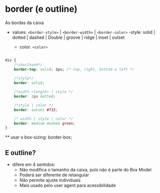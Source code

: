 # border (e outline)

As bordas da caixa

- values: `<border-style>` | `<border-width>` | `<border-color>`
    -style: solid | dotted | dashed | Double | groove | ridge | inset | outset
    
    - color: `<color>`

```css

div {
    /*shorthand*/
    border-top: solid; 2px; /* top, right, bottom e left */
    
    /*style*/
    border: solid;

    /*width <length> | style */
    border: 2px dotted;

    /*style | color */
    border: outset #f33;

    /* width | style | color */
    border: medium dashed green;
}
```

** usar o box-sizing: border-box;

## E outline?

- difere em 4 sentidos:
    - Não modifica o tamanho da caixa, pois não é parte do Box Model
    - Poderá ser diferente de retangular
    - Não permite ajuste individuais
    - Mais usado pelo user agent para acessibilidade